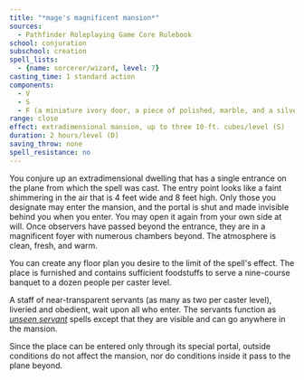 ```yaml
---
title: "*mage's magnificent mansion*"
sources:
  - Pathfinder Roleplaying Game Core Rulebook
school: conjuration
subschool: creation
spell_lists:
  - {name: sorcerer/wizard, level: 7}
casting_time: 1 standard action
components:
  - V
  - S
  - F (a miniature ivory door, a piece of polished, marble, and a silver spoon, each worth 5 gp)
range: close
effect: extradimensional mansion, up to three 10-ft. cubes/level (S)
duration: 2 hours/level (D)
saving_throw: none
spell_resistance: no
---
```


You conjure up an extradimensional dwelling that has a single entrance on the plane from which the spell was cast. The entry point looks like a faint shimmering in the air that is 4 feet wide and 8 feet high. Only those you designate may enter the mansion, and the portal is shut and made invisible behind you when you enter. You may open it again from your own side at
will. Once observers have passed beyond the entrance, they are in a magnificent foyer with numerous chambers beyond. The atmosphere is clean, fresh, and warm.

You can create any floor plan you desire to the limit of the spell's effect. The place is furnished and contains sufficient foodstuffs to serve a nine-course banquet to a dozen people per caster level.

A staff of near-transparent servants (as many as two per caster level), liveried and obedient, wait upon all who enter. The servants function as [*unseen servant*](/spells/unseen-servant/) spells except that they are visible and can go anywhere in the mansion.

Since the place can be entered only through its special portal, outside conditions do not affect the mansion, nor do conditions inside it pass to the plane beyond.


